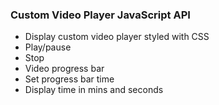 ### Custom Video Player JavaScript API

- Display custom video player styled with CSS
- Play/pause
- Stop
- Video progress bar
- Set progress bar time
- Display time in mins and seconds